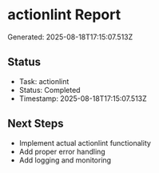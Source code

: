 # actionlint Report

Generated: 2025-08-18T17:15:07.513Z

## Status
- Task: actionlint
- Status: Completed
- Timestamp: 2025-08-18T17:15:07.513Z

## Next Steps
- Implement actual actionlint functionality
- Add proper error handling
- Add logging and monitoring
